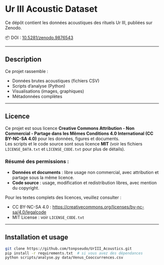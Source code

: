 # Ur III Acoustic Dataset

Ce dépôt contient les données acoustiques des rituels Ur III, publiées sur Zenodo.

📦 DOI : [10.5281/zenodo.9876543](https://doi.org/10.5281/zenodo.9876543)

---

## Description

Ce projet rassemble :

- Données brutes acoustiques (fichiers CSV)  
- Scripts d’analyse (Python)  
- Visualisations (images, graphiques)  
- Métadonnées complètes

---

## Licence

Ce projet est sous licence **Creative Commons Attribution - Non Commercial - Partage dans les Mêmes Conditions 4.0 International (CC BY-NC-SA 4.0)** pour les données, figures et documents.  
Les scripts et le code source sont sous licence **MIT** (voir les fichiers `LICENSE_DATA.txt` et `LICENSE_CODE.txt` pour plus de détails).

### Résumé des permissions :

- **Données et documents** : libre usage non commercial, avec attribution et partage sous la même licence.  
- **Code source** : usage, modification et redistribution libres, avec mention du copyright.

Pour les textes complets des licences, veuillez consulter :  
- CC BY-NC-SA 4.0 : https://creativecommons.org/licenses/by-nc-sa/4.0/legalcode  
- MIT License : voir `LICENSE_CODE.txt`

---

## Installation et usage

```bash
git clone https://github.com/tonpseudo/UrIII_Acoustics.git
pip install -r requirements.txt  # si vous avez des dépendances
python scripts/analyse.py data/Venus_Cooccurrences.csv